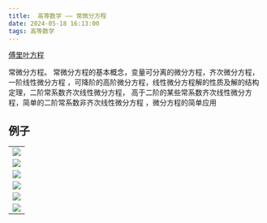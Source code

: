 ```yaml
---
title:  高等数学 —— 常微分方程
date: 2024-05-18 16:13:00
tags: 高等数学
---
```

[傅里叶方程](https://zhuanlan.zhihu.com/p/19759362)

常微分方程。
常微分方程的基本概念，变量可分离的微分方程，齐次微分方程，一阶线性微分方程 ，可降阶的高阶微分方程，线性微分方程解的性质及解的结构定理，二阶常系数齐次线性微分方程， 高于二阶的某些常系数齐次线性微分方程，简单的二阶常系数非齐次线性微分方程 ，微分方程的简单应用 
  

## 例子


| |
| :------ | 
|![](pic/gdsx-hbs_73.png)|
|![](pic/gdsx-hbs_74.png)|
|![](pic/gdsx-hbs_75.png)|
|![](pic/gdsx-hbs_76.png)|
|![](pic/gdsx-hbs_77.png)|
|![](pic/gdsx-hbs_78.png)|
